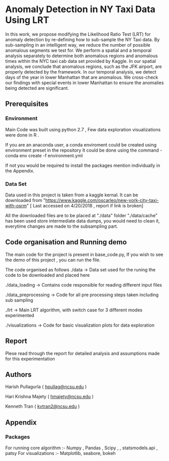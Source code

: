 # Anomaly Detection in NY Taxi Data Using LRT

In this work, we propose modifying the Likelihood Ratio Test (LRT) for anomaly detection by re-defining how to sub-sample the NY Taxi data. By sub-sampling in an intelligent way, we reduce the number of possible anomalous segments we test for. We perform a spatial and a temporal analysis separately to determine both anomalous regions and anomalous times within the NYC taxi cab data set provided by Kaggle. In our spatial analysis, we conclude that anomalous regions, such as the JFK airport, are properly detected by the framework. In our temporal analysis, we detect days of the year in lower Manhattan that are anomalous. We cross-check our findings with special events in lower Manhattan to ensure the anomalies being detected are significant.

## Prerequisites 
### Environment
Main Code was built using python 2.7 , Few data exploration visualizations were done in R .

If you are an anaconda user, a conda enviroment could be created using environment preset in the repository
It could be done using the command - conda env create -f environment.yml

If not you would be required to install the packages mention individually in the Appendix. 

### Data Set 
Data used in this project is taken from a kaggle kernal. 
It can be downloaded from "https://www.kaggle.com/oscarleo/new-york-city-taxi-with-osrm"  [ Last accessed on 4/20/2018 , report if link is broken]

All the downloaded files are to be placed at "./data" folder 
"./data/cache" has been used store intermediate data dumps, you would need to clean it, everytime changes are made to the subsampling part.  

## Code organisation and Running demo  
The main code for the project is present in base_code.py, If you wish to see the demo of this project , you can run the file. 

The code organised as follows 
./data -> Data set used for the runing the code to be downloaded and placed here

./data_loading -> Contains code responsible for reading different input files

./data_preprocessing -> Code for all pre processing steps taken including sub sampling 

./lrt -> Main LRT algorithm, with switch case for 3 different modes experimented

./visualizations -> Code for basic visualization plots for data exploration 

## Report 
Plese read through the report for detailed analysis and assumptions made for this experimentation

## Authors 
Harish Pullagurla ( hpullag@ncsu.edu ) 

Hari Krishna Majety ( hmajety@ncsu.edu ) 

Kenneth Tran ( kvtran2@ncsu.edu )

## Appendix 
### Packages 
For running core algorithm :- Numpy , Pandas , Scipy ,  , statsmodels.api , patsy 
For visualizations :- Matplotlib, seabore, bokeh 


